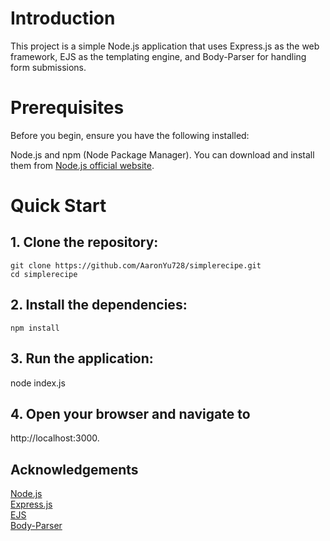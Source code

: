 # Introduction

This project is a simple Node.js application that uses Express.js as the web framework, EJS as the templating engine, and Body-Parser for handling form submissions.

# Prerequisites

Before you begin, ensure you have the following installed:

Node.js and npm (Node Package Manager). You can download and install them from [Node.js official website](https://nodejs.org/en).

# Quick Start

## 1. Clone the repository:

```
git clone https://github.com/AaronYu728/simplerecipe.git
cd simplerecipe
```

## 2. Install the dependencies:

```
npm install

```

## 3. Run the application:

node index.js

## 4. Open your browser and navigate to

http://localhost:3000.

## Acknowledgements

[Node.js](https://nodejs.org/en)  
[Express.js](https://expressjs.com/)  
[EJS](https://ejs.co/)  
[Body-Parser](https://www.npmjs.com/package/body-parser)
